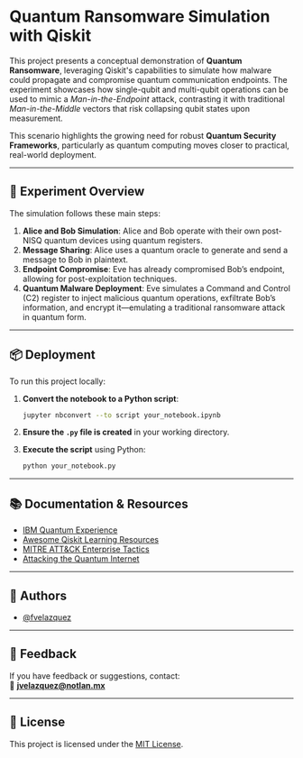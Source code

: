 
# Quantum Ransomware Simulation with Qiskit

This project presents a conceptual demonstration of **Quantum Ransomware**, leveraging Qiskit's capabilities to simulate how malware could propagate and compromise quantum communication endpoints. The experiment showcases how single-qubit and multi-qubit operations can be used to mimic a *Man-in-the-Endpoint* attack, contrasting it with traditional *Man-in-the-Middle* vectors that risk collapsing qubit states upon measurement.

This scenario highlights the growing need for robust **Quantum Security Frameworks**, particularly as quantum computing moves closer to practical, real-world deployment.

---

## 🔬 Experiment Overview

The simulation follows these main steps:

1. **Alice and Bob Simulation**: Alice and Bob operate with their own post-NISQ quantum devices using quantum registers.
2. **Message Sharing**: Alice uses a quantum oracle to generate and send a message to Bob in plaintext.
3. **Endpoint Compromise**: Eve has already compromised Bob’s endpoint, allowing for post-exploitation techniques.
4. **Quantum Malware Deployment**: Eve simulates a Command and Control (C2) register to inject malicious quantum operations, exfiltrate Bob’s information, and encrypt it—emulating a traditional ransomware attack in quantum form.

---

## 📦 Deployment

To run this project locally:

1. **Convert the notebook to a Python script**:
   ```bash
   jupyter nbconvert --to script your_notebook.ipynb
   ```

2. **Ensure the `.py` file is created** in your working directory.

3. **Execute the script** using Python:
   ```bash
   python your_notebook.py
   ```

---

## 📚 Documentation & Resources

- [IBM Quantum Experience](https://quantum-computing.ibm.com/)
- [Awesome Qiskit Learning Resources](https://qiskit.org/learn)
- [MITRE ATT&CK Enterprise Tactics](https://attack.mitre.org/tactics/enterprise/)
- [Attacking the Quantum Internet](https://arxiv.org/abs/2005.04617)

---

## 👥 Authors

- [@fvelazquez](https://github.com/fvelazquez-X)

---

## 💬 Feedback

If you have feedback or suggestions, contact:  
📧 **jvelazquez@notlan.mx**

---

## 📝 License

This project is licensed under the [MIT License](https://choosealicense.com/licenses/mit/).
